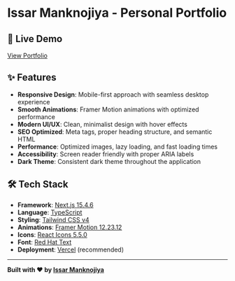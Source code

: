 # Issar Manknojiya - Personal Portfolio

## 🚀 Live Demo

[View Portfolio](https://issarmanknojiya.vercel.app/)

## ✨ Features

- **Responsive Design**: Mobile-first approach with seamless desktop experience
- **Smooth Animations**: Framer Motion animations with optimized performance
- **Modern UI/UX**: Clean, minimalist design with hover effects
- **SEO Optimized**: Meta tags, proper heading structure, and semantic HTML
- **Performance**: Optimized images, lazy loading, and fast loading times
- **Accessibility**: Screen reader friendly with proper ARIA labels
- **Dark Theme**: Consistent dark theme throughout the application

## 🛠 Tech Stack

- **Framework**: [Next.js 15.4.6](https://nextjs.org/)
- **Language**: [TypeScript](https://www.typescriptlang.org/)
- **Styling**: [Tailwind CSS v4](https://tailwindcss.com/)
- **Animations**: [Framer Motion 12.23.12](https://www.framer.com/motion/)
- **Icons**: [React Icons 5.5.0](https://react-icons.github.io/react-icons/)
- **Font**: [Red Hat Text](https://fonts.google.com/specimen/Red+Hat+Text)
- **Deployment**: [Vercel](https://vercel.com/) (recommended)

---

**Built with ❤️ by [Issar Manknojiya](https://github.com/issarmank)**

